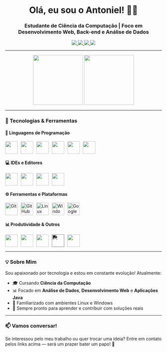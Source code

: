 <h1 align="center">Olá, eu sou o Antoniel! 👋🏻</h1>
<h3 align="center">Estudante de Ciência da Computação | Foco em Desenvolvimento Web, Back-end e Análise de Dados </h3>

<div align="center">
  <a href="https://www.linkedin.com/in/antoniel-bezerra-ti/" target="_blank">
    <img src="https://img.shields.io/badge/LinkedIn-0A66C2?style=for-the-badge&logo=linkedin&logoColor=white"/>
  </a>
  <a href="https://www.instagram.com/antoniel_silva12t/" target="_blank">
    <img src="https://img.shields.io/badge/Instagram-E4405F?style=for-the-badge&logo=instagram&logoColor=white"/>
  </a>
  <a href="mailto:antonielbezerrasilva10@gmail.com">
    <img src="https://img.shields.io/badge/Gmail-D14836?style=for-the-badge&logo=gmail&logoColor=white"/>
  </a>
  <a href="https://wa.me/5599984182844" target="_blank">
    <img src="https://img.shields.io/badge/WhatsApp-25D366?style=for-the-badge&logo=whatsapp&logoColor=white"/>
  </a>
</div>

---

<div align="center">
  <img height="160em" src="https://github-readme-stats.vercel.app/api?username=dev-antoniel&show_icons=true&theme=github_dark"/>
  <img height="160em" src="https://github-readme-stats.vercel.app/api/top-langs/?username=dev-antoniel&layout=compact&theme=github_dark"/>
</div>

---

### 🚀 Tecnologias & Ferramentas

#### 🧠 Linguagens de Programação
<div style="display: flex; gap: 10px;">
  <img src="https://cdn.jsdelivr.net/gh/devicons/devicon/icons/java/java-original.svg" height="40" width="40"/>
  <img src="https://cdn.jsdelivr.net/gh/devicons/devicon/icons/python/python-original.svg" height="40" width="40"/>
  <img src="https://cdn.jsdelivr.net/gh/devicons/devicon/icons/javascript/javascript-original.svg" height="40" width="40"/>
  <img src="https://cdn.jsdelivr.net/gh/devicons/devicon/icons/c/c-original.svg" height="40" width="40"/>
  <img src="https://cdn.jsdelivr.net/gh/devicons/devicon/icons/html5/html5-original.svg" height="40" width="40"/>
  <img src="https://cdn.jsdelivr.net/gh/devicons/devicon/icons/css3/css3-original.svg" height="40" width="40"/>
</div>

#### 💻 IDEs e Editores
<div style="display: flex; gap: 10px;">
  <img src="https://cdn.jsdelivr.net/gh/devicons/devicon/icons/intellij/intellij-original.svg" height="40" width="40"/>
  <img src="https://cdn.jsdelivr.net/gh/devicons/devicon/icons/eclipse/eclipse-original.svg" height="40" width="40"/>
  <img src="https://cdn.jsdelivr.net/gh/devicons/devicon/icons/vscode/vscode-original.svg" height="40" width="40"/>
  <img src="https://cdn.jsdelivr.net/gh/devicons/devicon/icons/pycharm/pycharm-original.svg" height="40" width="40"/>
</div>

#### ⚙️ Ferramentas e Plataformas
<div style="display: flex; gap: 10px;">
  <img src="https://cdn.jsdelivr.net/gh/devicons/devicon/icons/git/git-original.svg" height="40" width="40" alt="Git"/>
  <img src="https://img.icons8.com/ios-filled/50/ffffff/github.png" height="40" width="40" alt="GitHub"/>
  <img src="https://cdn.jsdelivr.net/gh/devicons/devicon/icons/linux/linux-original.svg" height="40" width="40" alt="Linux"/>
  <img src="https://cdn.jsdelivr.net/gh/devicons/devicon/icons/windows8/windows8-original.svg" height="40" width="40" alt="Windows"/>
  <img src="https://cdn.jsdelivr.net/gh/devicons/devicon/icons/google/google-original.svg" height="40" width="40" alt="Google"/>
</div>

#### 📊 Produtividade & Outros
<div style="display: flex; gap: 10px;">
  <img src="https://img.icons8.com/color/48/microsoft-excel-2019--v1.png" height="40" width="40"/>
  <img src="https://img.icons8.com/color/48/microsoft-word-2019--v1.png" height="40" width="40"/>
  <img src="https://img.icons8.com/color/48/microsoft-powerpoint-2019--v1.png" height="40" width="40"/>
  <img src="https://upload.wikimedia.org/wikipedia/commons/e/e9/Notion-logo.svg" height="40" width="40" style="filter: invert(100%) sepia(0%) saturate(0%) hue-rotate(0deg) brightness(200%) contrast(100%);" />
  <img src="https://img.icons8.com/color/48/arduino.png" height="40" width="40"/>
</div>

---

### 💡 Sobre Mim

Sou apaixonado por tecnologia e estou em constante evolução! Atualmente:

- 🎓 Cursando **Ciência da Computação**
- 📊 Focado em **Análise de Dados**, **Desenvolvimento Web** e **Aplicações Java**
- 🧠 Familiarizado com ambientes Linux e Windows
- 🤝 Sempre pronto para aprender e contribuir com soluções reais

---

### 📫 Vamos conversar!

Se interessou pelo meu trabalho ou quer trocar uma ideia? Entre em contato pelos links acima — será um prazer bater um papo! 🚀
